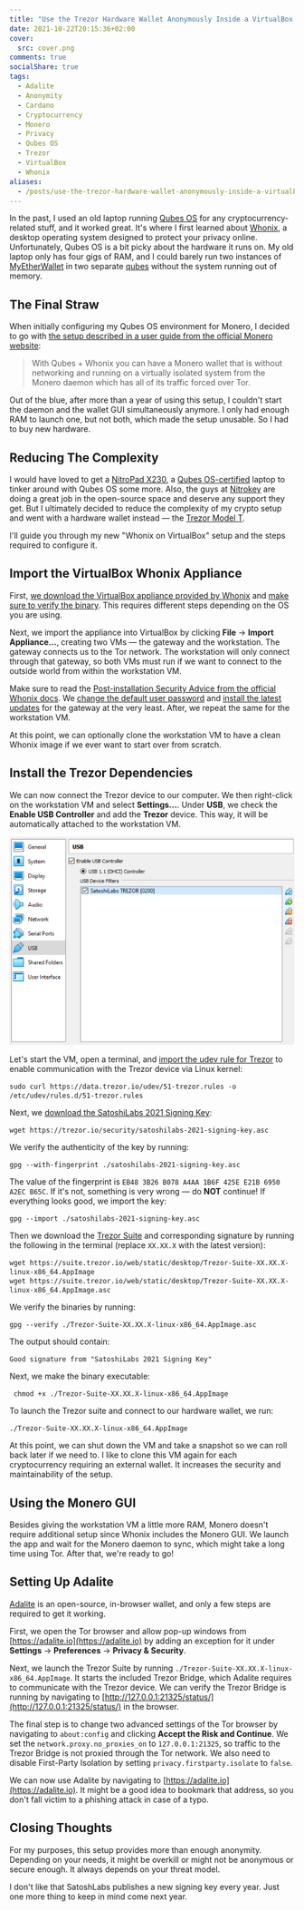 ```yaml
---
title: "Use the Trezor Hardware Wallet Anonymously Inside a VirtualBox Whonix VM With External Wallets Like Adalite and Monero GUI"
date: 2021-10-22T20:15:36+02:00
cover:
  src: cover.png
comments: true
socialShare: true
tags:
  - Adalite
  - Anonymity
  - Cardano
  - Cryptocurrency
  - Monero
  - Privacy
  - Qubes OS
  - Trezor
  - VirtualBox
  - Whonix
aliases:
  - /posts/use-the-trezor-hardware-wallet-anonymously-inside-a-virtualbox-whonix-vm-with-external-wallets-like-adalite-and-monero-gui
---
```


In the past, I used an old laptop running [Qubes OS](https://www.qubes-os.org/) for any cryptocurrency-related stuff, and it worked great. It's where I first learned about [Whonix](https://www.whonix.org), a desktop operating system designed to protect your privacy online. Unfortunately, Qubes OS is a bit picky about the hardware it runs on. My old laptop only has four gigs of RAM, and I could barely run two instances of [MyEtherWallet](https://www.myetherwallet.com) in two separate [qubes](https://www.qubes-os.org/doc/glossary/#qube) without the system running out of memory.

## The Final Straw

When initially configuring my Qubes OS environment for Monero, I decided to go with [the setup described in a user guide from the official Monero website](https://www.getmonero.org/resources/user-guides/cli_wallet_daemon_isolation_qubes_whonix.html):

> With Qubes + Whonix you can have a Monero wallet that is without networking and running on a virtually isolated system from the Monero daemon which has all of its traffic forced over Tor.

Out of the blue, after more than a year of using this setup, I couldn't start the daemon and the wallet GUI simultaneously anymore. I only had enough RAM to launch one, but not both, which made the setup unusable. So I had to buy new hardware.

## Reducing The Complexity

I would have loved to get a [NitroPad X230](https://shop.nitrokey.com/shop/product/nitropad-x230-67), a [Qubes OS-certified](https://www.qubes-os.org/doc/certified-hardware/) laptop to tinker around with Qubes OS some more. Also, the guys at [Nitrokey](https://www.nitrokey.com/) are doing a great job in the open-source space and deserve any support they get. But I ultimately decided to reduce the complexity of my crypto setup and went with a hardware wallet instead — the [Trezor Model T](https://shop.trezor.io/product/trezor-model-t).

I'll guide you through my new "Whonix on VirtualBox" setup and the steps required to configure it.

## Import the VirtualBox Whonix Appliance

First, [we download the VirtualBox appliance provided by Whonix](https://www.whonix.org/wiki/VirtualBox/XFCE) and [make sure to verify the binary](https://www.whonix.org/wiki/VirtualBox/Verify_the_virtual_machine_images_using_the_command_line). This requires different steps depending on the OS you are using.

Next, we import the appliance into VirtualBox by clicking **File** &rarr; **Import Appliance...**, creating two VMs — the gateway and the workstation. The gateway connects us to the Tor network. The workstation will only connect through that gateway, so both VMs must run if we want to connect to the outside world from within the workstation VM.

Make sure to read the [Post-installation Security Advice from the official Whonix docs](https://www.whonix.org/wiki/Post_Install_Advice#Security_Updates). We [change the default user password](https://www.whonix.org/wiki/Post_Install_Advice#Change_Password) and [install the latest updates](https://www.whonix.org/wiki/Operating_System_Software_and_Updates) for the gateway at the very least. After, we repeat the same for the workstation VM.

At this point, we can optionally clone the workstation VM to have a clean Whonix image if we ever want to start over from scratch.

## Install the Trezor Dependencies

We can now connect the Trezor device to our computer. We then right-click on the workstation VM and select **Settings...**. Under **USB**, we check the **Enable USB Controller** and add the **Trezor** device. This way, it will be automatically attached to the workstation VM.

![Enable USB Controller](enable-usb-controller.png)

Let's start the VM, open a terminal, and [import the udev rule for Trezor](https://wiki.trezor.io/Udev_rules) to enable communication with the Trezor device via Linux kernel:

```shell
sudo curl https://data.trezor.io/udev/51-trezor.rules -o /etc/udev/rules.d/51-trezor.rules
```

Next, we [download the SatoshiLabs 2021 Signing Key](https://trezor.io/security/satoshilabs-2021-signing-key.asc):

```shell
wget https://trezor.io/security/satoshilabs-2021-signing-key.asc
```

We verify the authenticity of the key by running:

```shell
gpg --with-fingerprint ./satoshilabs-2021-signing-key.asc
```

The value of the fingerprint is `EB48 3B26 B078 A4AA 1B6F 425E E21B 6950 A2EC B65C`. If it's not, something is very wrong — do **NOT** continue! If everything looks good, we import the key:

```shell
gpg --import ./satoshilabs-2021-signing-key.asc
```

Then we download the [Trezor Suite](https://suite.trezor.io/) and corresponding signature by running the following in the terminal (replace `XX.XX.X` with the latest version):

```shell
wget https://suite.trezor.io/web/static/desktop/Trezor-Suite-XX.XX.X-linux-x86_64.AppImage
wget https://suite.trezor.io/web/static/desktop/Trezor-Suite-XX.XX.X-linux-x86_64.AppImage.asc
```

We verify the binaries by running:

```shell
gpg --verify ./Trezor-Suite-XX.XX.X-linux-x86_64.AppImage.asc
```

The output should contain:

```text
Good signature from "SatoshiLabs 2021 Signing Key"
```

Next, we make the binary executable:

```shell
 chmod +x ./Trezor-Suite-XX.XX.X-linux-x86_64.AppImage
```

To launch the Trezor suite and connect to our hardware wallet, we run:

```shell
./Trezor-Suite-XX.XX.X-linux-x86_64.AppImage
```

At this point, we can shut down the VM and take a snapshot so we can roll back later if we need to. I like to clone this VM again for each cryptocurrency requiring an external wallet. It increases the security and maintainability of the setup.

## Using the Monero GUI

Besides giving the workstation VM a little more RAM, Monero doesn't require additional setup since Whonix includes the Monero GUI. We launch the app and wait for the Monero daemon to sync, which might take a long time using Tor. After that, we're ready to go!

## Setting Up Adalite

[Adalite](https://adalite.io/) is an open-source, in-browser wallet, and only a few steps are required to get it working.

First, we open the Tor browser and allow pop-up windows from [https://adalite.io](https://adalite.io) by adding an exception for it under **Settings** &rarr; **Preferences** &rarr; **Privacy & Security**.

Next, we launch the Trezor Suite by running `./Trezor-Suite-XX.XX.X-linux-x86_64.AppImage`. It starts the included Trezor Bridge, which Adalite requires to communicate with the Trezor device. We can verify the Trezor Bridge is running by navigating to [http://127.0.0.1:21325/status/](http://127.0.0.1:21325/status/) in the browser.

The final step is to change two advanced settings of the Tor browser by navigating to `about:config` and clicking **Accept the Risk and Continue**. We set the `network.proxy.no_proxies_on` to `127.0.0.1:21325`, so traffic to the Trezor Bridge is not proxied through the Tor network. We also need to disable First-Party Isolation by setting `privacy.firstparty.isolate` to `false`.

We can now use Adalite by navigating to [https://adalite.io](https://adalite.io). It might be a good idea to bookmark that address, so you don't fall victim to a phishing attack in case of a typo.

## Closing Thoughts

For my purposes, this setup provides more than enough anonymity. Depending on your needs, it might be overkill or might not be anonymous or secure enough. It always depends on your threat model.

I don't like that SatoshLabs publishes a new signing key every year. Just one more thing to keep in mind come next year.
